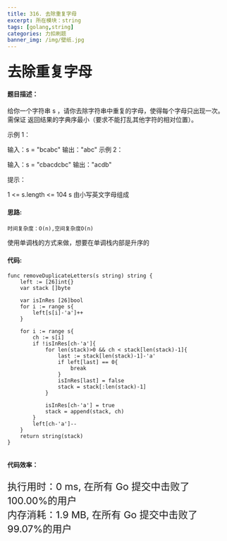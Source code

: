 ```yaml
---
title: 316. 去除重复字母
excerpt: 所在模块：string
tags: [golang,string]
categories: 力扣刷题
banner_img: /img/壁纸.jpg
---
```


### <font size=6px>去除重复字母</font>

#### 题目描述：

给你一个字符串 s ，请你去除字符串中重复的字母，使得每个字母只出现一次。需保证 返回结果的字典序最小（要求不能打乱其他字符的相对位置）。

 

示例 1：

输入：s = "bcabc"
输出："abc"
示例 2：

输入：s = "cbacdcbc"
输出："acdb"


提示：

1 <= s.length <= 104
s 由小写英文字母组成

#### 思路:

```
时间复杂度：O(n),空间复杂度O(n)
```

使用单调栈的方式来做，想要在单调栈内部是升序的

#### 代码:

```golang
func removeDuplicateLetters(s string) string {
    left := [26]int{}
    var stack []byte

    var isInRes [26]bool
    for i := range s{
        left[s[i]-'a']++
    }

    for i := range s{
        ch := s[i]
        if !isInRes[ch-'a']{
            for len(stack)>0 && ch < stack[len(stack)-1]{
                last := stack[len(stack)-1]-'a'
                if left[last] == 0{
                    break
                }
                isInRes[last] = false
                stack = stack[:len(stack)-1]
            }

            isInRes[ch-'a'] = true
            stack = append(stack, ch)
        }
        left[ch-'a']--
    }
    return string(stack)
}


```

#### 代码效率：

<p class="note note-primary"; style="font-size:22px">
   执行用时：0 ms, 在所有 Go 提交中击败了100.00%的用户<br>
   内存消耗：1.9 MB, 在所有 Go 提交中击败了99.07%的用户
</p>

